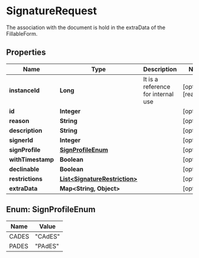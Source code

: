 

# SignatureRequest

The association with the document is hold in the extraData of the FillableForm.
## Properties

Name | Type | Description | Notes
------------ | ------------- | ------------- | -------------
**instanceId** | **Long** | It is a reference for internal use |  [optional] [readonly]
**id** | **Integer** |  |  [optional]
**reason** | **String** |  |  [optional]
**description** | **String** |  |  [optional]
**signerId** | **Integer** |  |  [optional]
**signProfile** | [**SignProfileEnum**](#SignProfileEnum) |  |  [optional]
**withTimestamp** | **Boolean** |  |  [optional]
**declinable** | **Boolean** |  |  [optional]
**restrictions** | [**List&lt;SignatureRestriction&gt;**](SignatureRestriction.md) |  |  [optional]
**extraData** | **Map&lt;String, Object&gt;** |  |  [optional]



## Enum: SignProfileEnum

Name | Value
---- | -----
CADES | &quot;CAdES&quot;
PADES | &quot;PAdES&quot;



